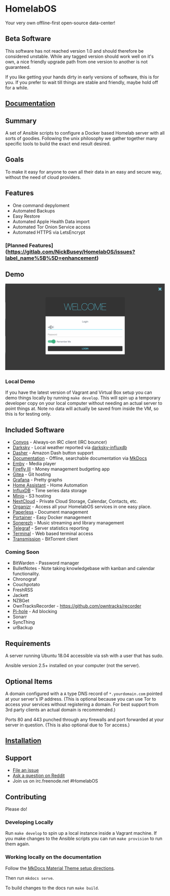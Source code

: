 # HomelabOS

Your very own offline-first open-source data-center!

## Beta Software

This software has not reached version 1.0 and should therefore be considered unstable. While any tagged version should work well on it's own, a nice friendly upgrade path from one version to another is not guaranteed.

If you like getting your hands dirty in early versions of software, this is for you. If you prefer to wait till things are stable and friendly, maybe hold off for a while.

## [Documentation](https://nickbusey.gitlab.io/HomelabOS/)

## Summary

A set of Ansible scripts to configure a Docker based Homelab server with all sorts of goodies. Following the unix philosophy we gather together many specific tools to build the exact end result desired.

## Goals

To make it easy for anyone to own all their data in an easy and secure way, without the need of cloud providers.

## Features

* One command depyloment
* Automated Backups
* Easy Restore
* Automated Apple Health Data import
* Automated Tor Onion Service access
* Automated HTTPS via LetsEncrypt

### [Planned Features] (https://gitlab.com/NickBusey/HomelabOS/issues?label_name%5B%5D=enhancement)

## Demo

![demo.gif](demo.gif)

### Local Demo

If you have the latest version of Vagrant and Virtual Box setup you can demo things locally by running `make develop`. This will spin up a temporary developer copy on your local computer without needing an actual server to point things at. Note no data will actually be saved from inside the VM, so this is for testing only.

## Included Software

* [Convos](https://convos.by/) - Always-on IRC client (IRC bouncer)
* [Darksky](http://darksky.net/) - Local weather reported via [darksky-influxdb](https://github.com/ErwinSteffens/darksky-influxdb)
* [Dasher](https://github.com/maddox/dasher) - Amazon Dash button support
* [Documentation](https://nickbusey.gitlab.io/HomelabOS/) - Offline, searchable documentation via [MkDocs](https://www.mkdocs.org/)
* [Emby](https://emby.media/) - Media player
* [Firefly III](https://firefly-iii.org/) - Money management budgeting app
* [Gitea](https://gitea.io/en-US/) - Git hosting
* [Grafana](https://grafana.com/) - Pretty graphs
* [Home Assistant](https://www.home-assistant.io/) - Home Automation
* [InfluxDB](https://www.influxdata.com/time-series-platform/influxdb/) - Time series data storage
* [Minio](https://minio.io/) - S3 hosting
* [NextCloud](https://nextcloud.com/) - Private Cloud Storage, Calendar, Contacts, etc.
* [Organizr](https://github.com/causefx/Organizr) - Access all your HomelabOS services in one easy place.
* [Paperless](https://github.com/danielquinn/paperless) - Document management
* [Portainer](https://www.portainer.io/) - Easy Docker management
* [Sonerezh](https://www.sonerezh.bzh/) - Music streaming and library management
* [Telegraf](https://www.influxdata.com/time-series-platform/telegraf/) - Server statistics reporting
* [Terminal](georgeyord/butterfly-web-terminal) - Web based terminal access
* [Transmission](https://transmissionbt.com/) - BitTorrent client

### Coming Soon

* BitWarden - Password manager
* BulletNotes - Note taking knowledgebase with kanban and calendar functionality.
* Chronograf
* Couchpotato
* FreshRSS
* Jackett
* NZBGet
* OwnTracksRecorder - https://github.com/owntracks/recorder
* [Pi-hole](https://pi-hole.net/) - Ad blocking
* Sonarr
* SyncThing
* urBackup

## Requirements

A server running Ubuntu 18.04 accessible via ssh with a user that has sudo.

Ansible version 2.5+ installed on your computer (not the server).

## Optional Items

A domain configured with a `A` type DNS record of `*.yourdomain.com` pointed at your server's IP address. (This is optional because you can use Tor to access your services without registering a domain. For best support from 3rd party clients an actual domain is recommended.)

Ports 80 and 443 punched through any firewalls and port forwarded at your server in question. (This is also optional due to Tor access.)

## [Installation](https://nickbusey.gitlab.io/HomelabOS/setup/installation/)

## Support

* [File an issue](https://gitlab.com/NickBusey/HomelabOS/issues/new?issue%5Bassignee_id%5D=&issue%5Bmilestone_id%5D=)
* [Ask a question on Reddit](https://www.reddit.com/r/HomelabOS/)
* Join us on irc.freenode.net #HomelabOS

## Contributing

Please do!

### Developing Locally

Run `make develop` to spin up a local instance inside a Vagrant machine. If you make changes to the Ansible scripts you can run `make provision` to run them again.

### Working locally on the documentation

Follow the [MkDocs Material Theme setup directions](https://squidfunk.github.io/mkdocs-material/getting-started/).

Then run `mkdocs serve`.

To build changes to the docs run `make build`.